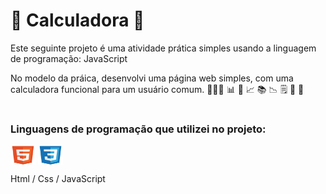 # 🧠 Calculadora 🧠
Este seguinte projeto é uma atividade prática simples usando a linguagem de programação: JavaScript

No modelo da práica, desenvolvi uma página web simples, com uma calculadora funcional para um usuário comum. 
👩🏻‍🏫 📊 📐 📈 📚 📉 🗒 📏 🧮

#

### Linguagens de programação que utilizei no projeto:
<img align="center" alt="HTML" height="30" width="40" src="https://raw.githubusercontent.com/devicons/devicon/master/icons/html5/html5-original.svg"> <img align="center" alt="CSS" height="30" width="40" src="https://raw.githubusercontent.com/devicons/devicon/master/icons/css3/css3-original.svg">

Html / Css / JavaScript

#
